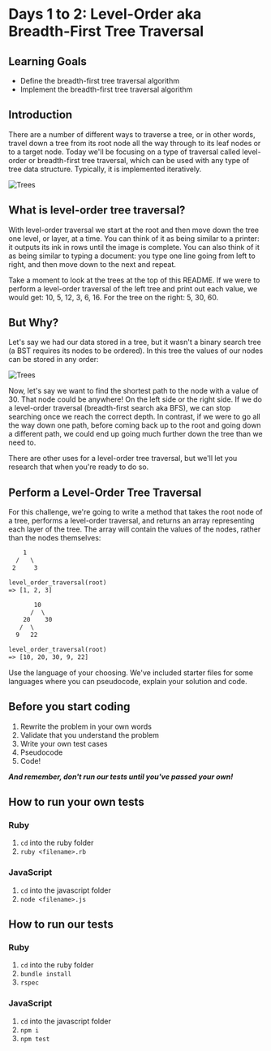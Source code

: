 # Days 1 to 2: Level-Order aka Breadth-First Tree Traversal

## Learning Goals

- Define the breadth-first tree traversal algorithm
- Implement the breadth-first tree traversal algorithm

## Introduction

There are a number of different ways to traverse a tree, or in other words,
travel down a tree from its root node all the way through to its leaf nodes or
to a target node. Today we'll be focusing on a type of traversal called
level-order or breadth-first tree traversal, which can be used with any type of
tree data structure. Typically, it is implemented iteratively.

![Trees](https://curriculum-content.s3.amazonaws.com/data-structures-and-algorithms/level-order-tree-traversal/trees.png)

## What is level-order tree traversal?

With level-order traversal we start at the root and then move down the tree one
level, or layer, at a time. You can think of it as being similar to a printer:
it outputs its ink in rows until the image is complete. You can also think of it
as being similar to typing a document: you type one line going from left to
right, and then move down to the next and repeat.

Take a moment to look at the trees at the top of this README. If we were to
perform a level-order traversal of the left tree and print out each value, we
would get: 10, 5, 12, 3, 6, 16. For the tree on the right: 5, 30, 60.

## But Why?

Let's say we had our data stored in a tree, but it wasn't a binary search tree
(a BST requires its nodes to be ordered). In this tree the values of our nodes
can be stored in any order:

![Trees](https://curriculum-content.s3.amazonaws.com/data-structures-and-algorithms/level-order-tree-traversal/unordered_tree.png)

Now, let's say we want to find the shortest path to the node with a value of 30.
That node could be anywhere! On the left side or the right side. If we do a
level-order traversal (breadth-first search aka BFS), we can stop searching once
we reach the correct depth. In contrast, if we were to go all the way down one
path, before coming back up to the root and going down a different path, we
could end up going much further down the tree than we need to.

There are other uses for a level-order tree traversal, but we'll let you
research that when you're ready to do so.

## Perform a Level-Order Tree Traversal

For this challenge, we're going to write a method that takes the root node of a
tree, performs a level-order traversal, and returns an array representing each
layer of the tree. The array will contain the values of the nodes, rather than
the nodes themselves:

```txt
    1
  /   \
 2     3

level_order_traversal(root)
=> [1, 2, 3]
```

```txt
       10
      /  \
    20    30
   /  \
  9   22

level_order_traversal(root)
=> [10, 20, 30, 9, 22]
```

Use the language of your choosing. We've included starter files for some
languages where you can pseudocode, explain your solution and code.

## Before you start coding

1. Rewrite the problem in your own words
2. Validate that you understand the problem
3. Write your own test cases
4. Pseudocode
5. Code!

**_And remember, don't run our tests until you've passed your own!_**

## How to run your own tests

### Ruby

1. `cd` into the ruby folder
2. `ruby <filename>.rb`

### JavaScript

1. `cd` into the javascript folder
2. `node <filename>.js`

## How to run our tests

### Ruby

1. `cd` into the ruby folder
2. `bundle install`
3. `rspec`

### JavaScript

1. `cd` into the javascript folder
2. `npm i`
3. `npm test`
